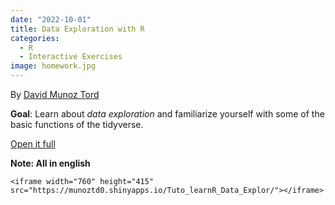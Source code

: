 ```yaml
---
date: "2022-10-01"
title: Data Exploration with R
categories:
  - R
  - Interactive Exercises
image: homework.jpg
---
```


By [David Munoz Tord](https://david-munoztord.online/)

**Goal**: Learn about *data exploration* and familiarize yourself with some of the basic functions of the tidyverse.

[Open it full](https://munoztd0.shinyapps.io/Tuto_learnR_Data_Explor/)

**Note: All in english**

```{=html}
<iframe width="760" height="415" src="https://munoztd0.shinyapps.io/Tuto_learnR_Data_Explor/"></iframe>
```
